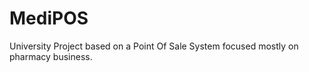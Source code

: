 <h1>MediPOS</h1>

University Project based on a Point Of Sale System focused mostly on pharmacy business.





